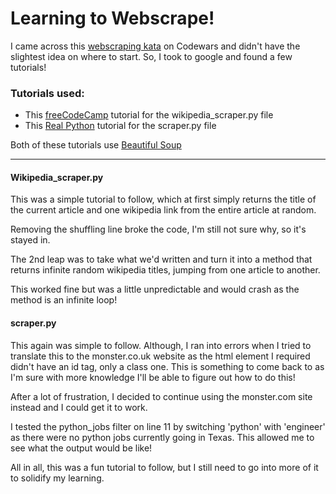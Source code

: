 # Learning to Webscrape!

I came across this [webscraping kata](https://www.codewars.com/kata/5ecb44975864da0012572d5c) on Codewars and didn't have the slightest idea on where to start. So, I took to google and found a few tutorials!

### Tutorials used:
* This [freeCodeCamp](https://www.freecodecamp.org/news/scraping-wikipedia-articles-with-python/) tutorial for the wikipedia_scraper.py file
* This [Real Python](https://realpython.com/beautiful-soup-web-scraper-python/) tutorial for the scraper.py file

Both of these tutorials use [Beautiful Soup](https://www.crummy.com/software/BeautifulSoup/bs4/doc/)


---
#### Wikipedia_scraper.py

This was a simple tutorial to follow, which at first simply returns the title of the current article and one wikipedia link from the entire article at random. 

Removing the shuffling line broke the code, I'm still not sure why, so it's stayed in.

The 2nd leap was to take what we'd written and turn it into a method that returns infinite random wikipedia titles, jumping from one article to another. 

This worked fine but was a little unpredictable and would crash as the method is an infinite loop!

#### scraper.py

This again was simple to follow. Although, I ran into errors when I tried to translate this to the monster.co.uk website as the html element I required didn't have an id tag, only a class one. This is something to come back to as I'm sure with more knowledge I'll be able to figure out how to do this!

After a lot of frustration, I decided to continue using the monster.com site instead and I could get it to work. 

I tested the python_jobs filter on line 11 by switching 'python' with 'engineer' as there were no python jobs currently going in Texas. This allowed me to see what the output would be like!

All in all, this was a fun tutorial to follow, but I still need to go into more of it to solidify my learning.